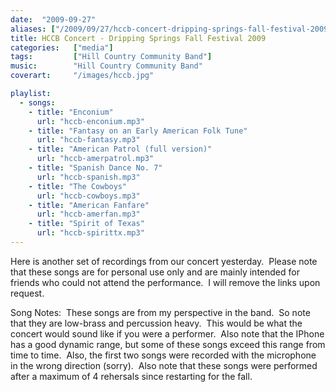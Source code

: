 ```yaml
---
date:  "2009-09-27"
aliases: ["/2009/09/27/hccb-concert-dripping-springs-fall-festival-2009/"]
title: HCCB Concert - Dripping Springs Fall Festival 2009
categories:   ["media"]
tags:         ["Hill Country Community Band"]
music:        "Hill Country Community Band"
coverart:     "/images/hccb.jpg"

playlist:
  - songs:
    - title: "Enconium"
      url: "hccb-enconium.mp3"
    - title: "Fantasy on an Early American Folk Tune"
      url: "hccb-fantasy.mp3"
    - title: "American Patrol (full version)"
      url: "hccb-amerpatrol.mp3"
    - title: "Spanish Dance No. 7"
      url: "hccb-spanish.mp3"
    - title: "The Cowboys"
      url: "hccb-cowboys.mp3"
    - title: "American Fanfare"
      url: "hccb-amerfan.mp3"
    - title: "Spirit of Texas"
      url: "hccb-spirittx.mp3"
---
```

Here is another set of recordings from our concert yesterday.  Please note that these songs are for personal use only and are mainly intended for friends who could not attend the performance.  I will remove the links upon request.


Song Notes:  These songs are from my perspective in the band.  So note that they are low-brass and percussion heavy.  This would be what the concert would sound like if you were a performer.  Also note that the IPhone has a good dynamic range, but some of these songs exceed this range from time to time.  Also, the first two songs were recorded with the microphone in the wrong direction (sorry).  Also note that these songs were performed after a maximum of 4 rehersals since restarting for the fall. 
